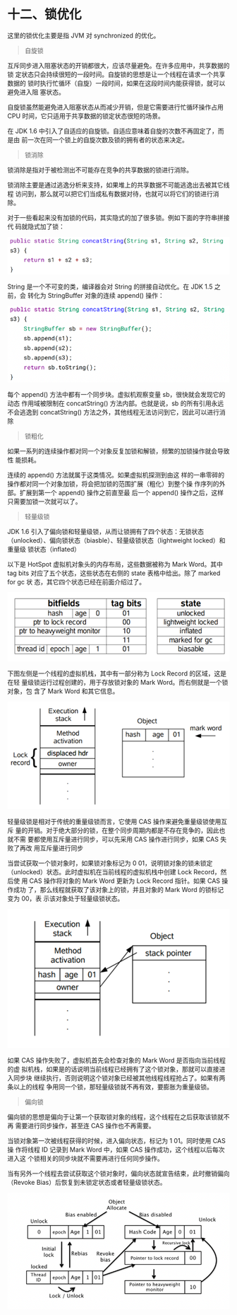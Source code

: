 # 十二、锁优化

这里的锁优化主要是指 JVM 对 synchronized 的优化。

> 自旋锁

互斥同步进入阻塞状态的开销都很大，应该尽量避免。在许多应用中，共享数据的锁
定状态只会持续很短的一段时间。自旋锁的思想是让一个线程在请求一个共享数据的
锁时执行忙循环（自旋）一段时间，如果在这段时间内能获得锁，就可以避免进入阻
塞状态。

自旋锁虽然能避免进入阻塞状态从而减少开销，但是它需要进行忙循环操作占用
CPU 时间，它只适用于共享数据的锁定状态很短的场景。

在 JDK 1.6 中引入了自适应的自旋锁。自适应意味着自旋的次数不再固定了，而是由
前一次在同一个锁上的自旋次数及锁的拥有者的状态来决定。

> 锁消除

锁消除是指对于被检测出不可能存在竞争的共享数据的锁进行消除。

锁消除主要是通过逃逸分析来支持，如果堆上的共享数据不可能逃逸出去被其它线程
访问到，那么就可以把它们当成私有数据对待，也就可以将它们的锁进行消除。

对于一些看起来没有加锁的代码，其实隐式的加了很多锁。例如下面的字符串拼接代
码就隐式加了锁：

![img_92.png](img_92.png)

String 是一个不可变的类，编译器会对 String 的拼接自动优化。在 JDK 1.5 之前，会
转化为 StringBuffer 对象的连续 append() 操作：

![img_93.png](img_93.png)

每个 append() 方法中都有一个同步块。虚拟机观察变量 sb，很快就会发现它的动态
作用域被限制在 concatString() 方法内部。也就是说，sb 的所有引用永远不会逃逸到
concatString() 方法之外，其他线程无法访问到它，因此可以进行消除

> 锁粗化

如果一系列的连续操作都对同一个对象反复加锁和解锁，频繁的加锁操作就会导致性
能损耗。

连续的 append() 方法就属于这类情况。如果虚拟机探测到由这
样的一串零碎的操作都对同一个对象加锁，将会把加锁的范围扩展（粗化）到整个操
作序列的外部。扩展到第一个 append() 操作之前直至最
后一个 append() 操作之后，这样只需要加锁一次就可以了。

> 轻量级锁

JDK 1.6 引入了偏向锁和轻量级锁，从而让锁拥有了四个状态：无锁状态
（unlocked）、偏向锁状态（biasble）、轻量级锁状态（lightweight locked）和重量级
锁状态（inflated）

以下是 HotSpot 虚拟机对象头的内存布局，这些数据被称为 Mark Word。其中 tag
bits 对应了五个状态，这些状态在右侧的 state 表格中给出。除了 marked for gc 状
态，其它四个状态已经在前面介绍过了。

![img_94.png](img_94.png)

下图左侧是一个线程的虚拟机栈，其中有一部分称为 Lock Record 的区域，这是在轻
量级锁运行过程创建的，用于存放锁对象的 Mark Word。而右侧就是一个锁对象，包
含了 Mark Word 和其它信息。

![img_95.png](img_95.png)

轻量级锁是相对于传统的重量级锁而言，它使用 CAS 操作来避免重量级锁使用互斥
量的开销。对于绝大部分的锁，在整个同步周期内都是不存在竞争的，因此也就不需
要都使用互斥量进行同步，可以先采用 CAS 操作进行同步，如果 CAS 失败了再改
用互斥量进行同步

当尝试获取一个锁对象时，如果锁对象标记为 0 01，说明锁对象的锁未锁定
（unlocked）状态。此时虚拟机在当前线程的虚拟机栈中创建 Lock Record，然后使
用 CAS 操作将对象的 Mark Word 更新为 Lock Record 指针。如果 CAS 操作成功
了，那么线程就获取了该对象上的锁，并且对象的 Mark Word 的锁标记变为 00，表
示该对象处于轻量级锁状态。

![img_96.png](img_96.png)

如果 CAS 操作失败了，虚拟机首先会检查对象的 Mark Word 是否指向当前线程的虚
拟机栈，如果是的话说明当前线程已经拥有了这个锁对象，那就可以直接进入同步块
继续执行，否则说明这个锁对象已经被其他线程线程抢占了。如果有两条以上的线程
争用同一个锁，那轻量级锁就不再有效，要膨胀为重量级锁。

> 偏向锁

偏向锁的思想是偏向于让第一个获取锁对象的线程，这个线程在之后获取该锁就不再
需要进行同步操作，甚至连 CAS 操作也不再需要。

当锁对象第一次被线程获得的时候，进入偏向状态，标记为 1 01。同时使用 CAS 操
作将线程 ID 记录到 Mark Word 中，如果 CAS 操作成功，这个线程以后每次进入这
个锁相关的同步块就不需要再进行任何同步操作。

当有另外一个线程去尝试获取这个锁对象时，偏向状态就宣告结束，此时撤销偏向
（Revoke Bias）后恢复到未锁定状态或者轻量级锁状态。

![img_97.png](img_97.png)